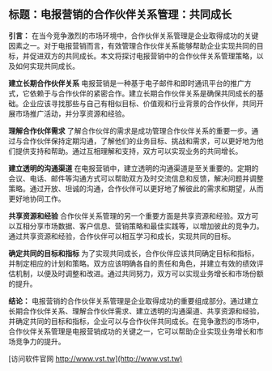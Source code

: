 ## **标题：电报营销的合作伙伴关系管理：共同成长**

**引言：**
在当今竞争激烈的市场环境中，合作伙伴关系管理是企业取得成功的关键因素之一。对于电报营销而言，有效管理合作伙伴关系能够帮助企业实现共同的目标，并促进双方的共同成长。本文将探讨电报营销中的合作伙伴关系管理策略，以及如何实现共同成长。

**建立长期合作伙伴关系**
电报营销是一种基于电子邮件和即时通讯平台的推广方式，它依赖于与合作伙伴的紧密合作。建立长期合作伙伴关系是确保共同成长的基础。企业应该寻找那些与自己有相似目标、价值观和行业背景的合作伙伴，共同开展市场推广活动，并分享资源和经验。

**理解合作伙伴需求**
了解合作伙伴的需求是成功管理合作伙伴关系的重要一步。通过与合作伙伴保持定期沟通，了解他们的业务目标、挑战和需求，可以更好地为他们提供支持和帮助。通过互相理解和支持，双方可以实现业务的共同增长。

**建立透明的沟通渠道**
在电报营销中，建立透明的沟通渠道是至关重要的。定期的会议、电话、邮件等沟通方式可以帮助双方及时交流信息和反馈，解决问题并调整策略。通过开放、坦诚的沟通，合作伙伴可以更好地了解彼此的需求和期望，从而更好地协同工作。

**共享资源和经验**
合作伙伴关系管理的另一个重要方面是共享资源和经验。双方可以互相分享市场数据、客户信息、营销策略和最佳实践等，以增加彼此的竞争力。通过共享资源和经验，合作伙伴可以相互学习和成长，实现共同的目标。

**确定共同的目标和指标**
为了实现共同成长，合作伙伴应该共同确定目标和指标，并制定相应的计划和策略。双方应该明确各自的责任和角色，并建立有效的绩效评估机制，以便及时调整和改进。通过共同努力，双方可以实现业务增长和市场份额的提升。

**结论：**
电报营销的合作伙伴关系管理是企业取得成功的重要组成部分。通过建立长期合作伙伴关系、理解合作伙伴需求、建立透明的沟通渠道、共享资源和经验，并确定共同的目标和指标，企业可以与合作伙伴共同成长。在竞争激烈的市场中，合作伙伴关系管理是电报营销成功的关键之一，它可以帮助企业实现业务增长和市场竞争力的提升。


[访问软件官网 http://www.vst.tw](http://www.vst.tw)
